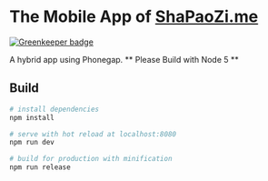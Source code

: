 # The Mobile App of [ShaPaoZi.me](http://www.shapaozi.me)

[![Greenkeeper badge](https://badges.greenkeeper.io/whtsky/ShaPaoZi-Mobile.svg)](https://greenkeeper.io/)

A hybrid app using Phonegap.
** Please Build with Node 5 **

## Build

``` bash
# install dependencies
npm install

# serve with hot reload at localhost:8080
npm run dev

# build for production with minification
npm run release

```